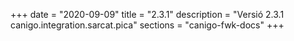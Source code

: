 +++
date        = "2020-09-09"
title       = "2.3.1"
description = "Versió 2.3.1 canigo.integration.sarcat.pica"
sections    = "canigo-fwk-docs"
+++